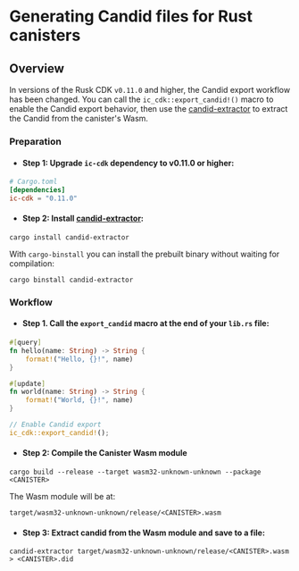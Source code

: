 # Generating Candid files for Rust canisters

## Overview

In versions of the Rusk CDK `v0.11.0` and higher, the Candid export workflow has been changed.
You can call the `ic_cdk::export_candid!()` macro to enable the Candid export behavior, then use the [candid-extractor](https://github.com/dfinity/cdk-rs/tree/main/src/candid-extractor) to extract the Candid from the canister's Wasm.

### Preparation

- #### Step 1: Upgrade `ic-cdk` dependency to v0.11.0 or higher:

```toml
# Cargo.toml
[dependencies]
ic-cdk = "0.11.0"
```

- #### Step 2: Install [candid-extractor](https://github.com/dfinity/cdk-rs/tree/main/src/candid-extractor):

```
cargo install candid-extractor
```

With `cargo-binstall` you can install the prebuilt binary without waiting for compilation:

```
cargo binstall candid-extractor
```

### Workflow

- #### Step 1. Call the `export_candid` macro at the end of your `lib.rs` file:

```rust
#[query]
fn hello(name: String) -> String {
    format!("Hello, {}!", name)
}

#[update]
fn world(name: String) -> String {
    format!("World, {}!", name)
}

// Enable Candid export
ic_cdk::export_candid!();
```

- #### Step 2: Compile the Canister Wasm module

```
cargo build --release --target wasm32-unknown-unknown --package <CANISTER>
```

The Wasm module will be at:

```
target/wasm32-unknown-unknown/release/<CANISTER>.wasm
```

- #### Step 3: Extract candid from the Wasm module and save to a file:

```
candid-extractor target/wasm32-unknown-unknown/release/<CANISTER>.wasm > <CANISTER>.did
```

